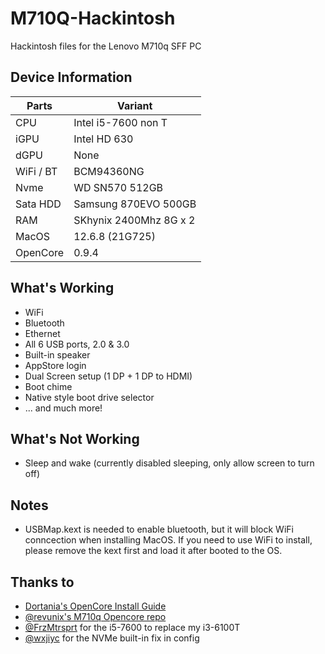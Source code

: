 # M710Q-Hackintosh
Hackintosh files for the Lenovo M710q SFF PC

## Device Information

| Parts       | Variant                        |
| ----------- | ------------------------------ |
| CPU         | Intel i5-7600 non T            |
| iGPU        | Intel HD 630                   |
| dGPU        | None                           |
| WiFi / BT   | BCM94360NG                     |
| Nvme        | WD SN570 512GB                 |
| Sata HDD    | Samsung 870EVO 500GB           |
| RAM         | SKhynix 2400Mhz 8G x 2         |
| MacOS       | 12.6.8 (21G725)                |
| OpenCore    | 0.9.4                          |

## What's Working

* WiFi
* Bluetooth
* Ethernet
* All 6 USB ports, 2.0 & 3.0
* Built-in speaker
* AppStore login
* Dual Screen setup (1 DP + 1 DP to HDMI)
* Boot chime
* Native style boot drive selector
* ... and much more!

## What's Not Working

* Sleep and wake (currently disabled sleeping, only allow screen to turn off)

## Notes

* USBMap.kext is needed to enable bluetooth, but it will block WiFi conncection when installing MacOS. If you need to use WiFi to install, please remove the kext first and load it after booted to the OS.

## Thanks to

* [Dortania's OpenCore Install Guide](https://dortania.github.io/OpenCore-Install-Guide/)
* [@revunix's M710q Opencore repo](https://github.com/revunix/ThinkCentre-M710Q/)
* [@FrzMtrsprt](https://github.com/FrzMtrsprt) for the i5-7600 to replace my i3-6100T
* [@wxjiyc](https://github.com/wxjiyc/Lenovo-M710q-QNCT-Hackintosh/) for the NVMe built-in fix in config
